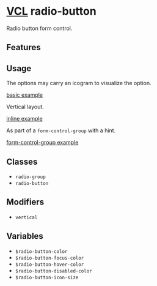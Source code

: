 # [VCL](https://vcl.github.io/vcl/) radio-button

Radio button form control.

## Features

## Usage

The options may carry an icogram to visualize the option.

[basic example](/demo/example-basic.html)

Vertical layout.

[inline example](/demo/example-vertical.html)

As part of a `form-control-group` with a hint.

[form-control-group example](/demo/example-form.html)

## Classes

- `radio-group`
- `radio-button`

## Modifiers

- `vertical`

## Variables

- `$radio-button-color`
- `$radio-button-focus-color`
- `$radio-button-hover-color`
- `$radio-button-disabled-color`
- `$radio-button-icon-size`
